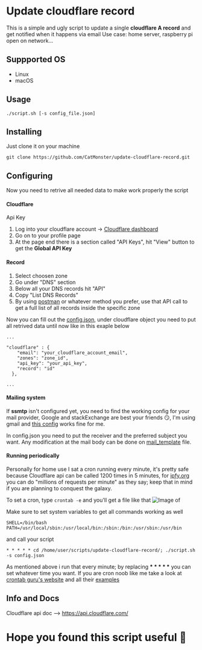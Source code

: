 # Update cloudflare record
This is a simple and ugly script to update a single __cloudflare A record__ and get notified when it happens via email
Use case: home server, raspberry pi open on network...

## Suppported OS
- Linux
- macOS

## Usage
```
./script.sh [-s config_file.json]
```

## Installing
Just clone it on your machine
  ```
  git clone https://github.com/CatMonster/update-cloudflare-record.git
  ```

## Configuring
Now you need to retrive all needed data to make work properly the script
#### Cloudflare
Api Key
1) Log into your cloudflare account -> [Cloudflare dashboard](https://dash.cloudflare.com/)
2) Go on to your profile page
3) At the page end there is a section called "API Keys", hit "View" button to get the __Global API Key__

#### Record
1) Select choosen zone
2) Go under "DNS" section
3) Below all your DNS records hit "API"
4) Copy "List DNS Records"
5) By using [postman](https://www.getpostman.com/apps) or whatever method you prefer, use that API call to get a full list of all records inside the specific zone

Now you can fill out the [config.json](https://github.com/CatMonster/update-cloudflare-record/blob/master/config.json), under cloudflare object you need to put all retrived data until now like in this exaple below
```
...

"cloudflare" : {
    "email": "your_cloudflare_account_email",
    "zones": "zone_id",
    "api_key": "your_api_key",
    "record": "id"
  },

...
```
#### Mailing system
If __ssmtp__ isn't configured yet, you need to find the working config for your mail provider, Google and stackExchange are best your friends :smirk:, I'm using gmail and [this config](https://unix.stackexchange.com/a/381197/325117) works fine for me.

In config.json you need to put the receiver and the preferred subject you want.
Any modification at the mail body can be done on [mail_template](https://github.com/CatMonster/update-cloudflare-record/blob/master/mail_template) file.
#### Running periodically
Personally for home use I sat a cron running every minute, it's pretty safe because Cloudflare api can be called 1200 times in 5 minutes, for [ipfy.org](https://www.ipify.org/) you can do "millions of requests per minute" as they say; keep that in mind if you are planning to conquest the galaxy.

To set a cron, type ```crontab -e``` and you'll get a file like that
![Image of](https://i.imgur.com/UPHlZrog.png)

Make sure to set system variables to get all commands working as well
```
SHELL=/bin/bash
PATH=/usr/local/sbin:/usr/local/bin:/sbin:/bin:/usr/sbin:/usr/bin
```
and call your script 

```
* * * * * cd /home/user/scripts/update-cloudflare-record/; ./script.sh -s config.json
```

As mentioned above i run that every minute; by replacing __* * * * *__ you can set whatever time you want. If you are cron noob like me take a look at [crontab guru's website](https://crontab.guru/) and all their [examples](https://crontab.guru/examples.html)

## Info and Docs
Cloudflare api doc --> https://api.cloudflare.com/

# Hope you found this script useful :wave: